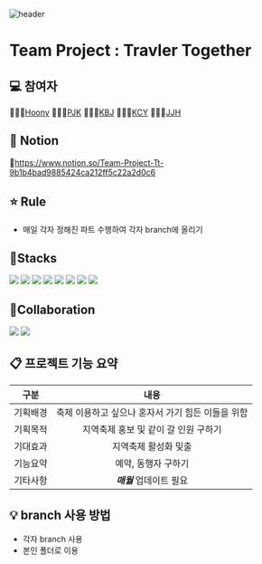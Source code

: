 ![header](https://capsule-render.vercel.app/api?type=waving&color=auto&height=200&section=header&text=Travle%20Together&fontSize=90)

# Team Project : Travler Together

## 💻 참여자
👩🏻‍💻[Hoony](https://github.com/Hoonyyyy) 
👨🏻‍💻[PJK](https://github.com/jongkwon5) 
👨🏻‍💻[KBJ](https://github.com/Kim-Byungju) 
👨🏻‍💻[KCY](https://github.com/kimchoyool)
👨🏻‍💻[JJH](https://github.com/RaspberryIcecream)

## :bookmark_tabs: Notion
:round_pushpin:https://www.notion.so/Team-Project-Tt-9b1b4bad9885424ca212ff5c22a2d0c6



## ⭐️ Rule
- 매일 각자 정해진 파트 수행하여 각자 branch에 올리기

## 🚀Stacks
<img src="https://img.shields.io/badge/html5-E34F26?style=for-the-badge&logo=html5&logoColor=white"> <img src="https://img.shields.io/badge/css-1572B6?style=for-the-badge&logo=css3&logoColor=white"> <img src="https://img.shields.io/badge/java-007396?style=for-the-badge&logo=java&logoColor=white"> <img src="https://img.shields.io/badge/javascript-F7DF1E?style=for-the-badge&logo=javascript&logoColor=black"> <img src="https://img.shields.io/badge/spring-6DB33F?style=for-the-badge&logo=spring&logoColor=white"> <img src="https://img.shields.io/badge/jquery-0769AD?style=for-the-badge&logo=jquery&logoColor=white"> <img src="https://img.shields.io/badge/mysql-4479A1?style=for-the-badge&logo=mysql&logoColor=white"> <img src="https://img.shields.io/badge/bootstrap-7952B3?style=for-the-badge&logo=bootstrap&logoColor=white">


## 👥Collaboration
<img src="https://img.shields.io/badge/Notion-000000?style=flat&logo=NOTION&logoColor=white"/> <img src="https://img.shields.io/badge/Github-181717?style=flat&logo=GITHUB&logoColor=white"/>

## 📋 프로젝트 기능 요약
|구분|내용|
|:---:|:---:|
|기획배경|축제 이용하고 싶으나 혼자서 가기 힘든 이들을 위함|
|기획목적|지역축제 홍보 및 같이 갈 인원 구하기|
|기대효과|지역축제 활성화 및출|
|기능요약|예약, 동행자 구하기|
|기타사항|***매월*** 업데이트 필요|



## 💡 branch 사용 방법
- 각자 branch 사용
- 본인 폴더로 이용

